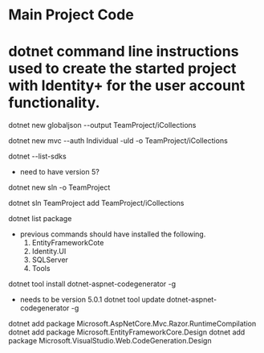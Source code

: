Main Project Code 
===========================

# dotnet command line instructions used to create the started project with Identity+ for the user account functionality. 

dotnet new globaljson --output TeamProject/iCollections

dotnet new mvc --auth Individual -uld -o TeamProject/iCollections

dotnet --list-sdks
- need to have version 5?

dotnet new sln -o TeamProject

dotnet sln TeamProject add TeamProject/iCollections

dotnet list package
- previous commands should have installed the following.
    1. EntityFrameworkCote
    2. Identity.UI
    3. SQLServer
    4. Tools

dotnet tool install dotnet-aspnet-codegenerator -g
- needs to be version 5.0.1
dotnet tool update dotnet-aspnet-codegenerator -g

dotnet add package Microsoft.AspNetCore.Mvc.Razor.RuntimeCompilation
dotnet add package Microsoft.EntityFrameworkCore.Design
dotnet add package Microsoft.VisualStudio.Web.CodeGeneration.Design

